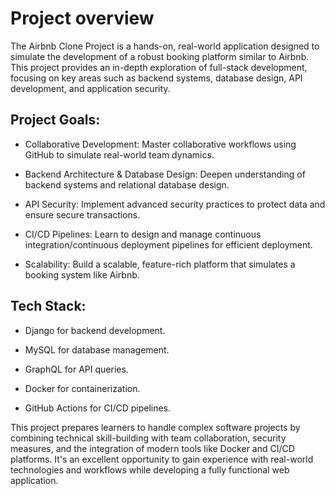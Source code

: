 # Project overview

The Airbnb Clone Project is a hands-on, real-world application designed to simulate the development of a robust booking platform similar to Airbnb. This project provides an in-depth exploration of full-stack development, focusing on key areas such as backend systems, database design, API development, and application security.

## Project Goals:

- Collaborative Development: Master collaborative workflows using GitHub to simulate real-world team dynamics.

- Backend Architecture & Database Design: Deepen understanding of backend systems and relational database design.

- API Security: Implement advanced security practices to protect data and ensure secure transactions.

- CI/CD Pipelines: Learn to design and manage continuous integration/continuous deployment pipelines for efficient deployment.

- Scalability: Build a scalable, feature-rich platform that simulates a booking system like Airbnb.

## Tech Stack:

- Django for backend development.

- MySQL for database management.

- GraphQL for API queries.

- Docker for containerization.

- GitHub Actions for CI/CD pipelines.

This project prepares learners to handle complex software projects by combining technical skill-building with team collaboration, security measures, and the integration of modern tools like Docker and CI/CD platforms. It's an excellent opportunity to gain experience with real-world technologies and workflows while developing a fully functional web application.
